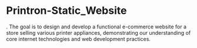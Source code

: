# Printron-Static_Website
. The goal is to design and develop a functional e-commerce website for a store selling various printer appliances, demonstrating our understanding of core internet technologies and web development practices.
